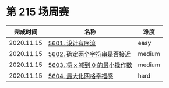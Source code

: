 # 第 215 场周赛

**完成时间**|**名称**|**难度**
------------|--------|------------
2020.11.15|[5601. 设计有序流](./5601.%20设计有序流)|easy
2020.11.15|[5602. 确定两个字符串是否接近](./5602.%20确定两个字符串是否接近)|medium
2020.11.15|[5603. 将 x 减到 0 的最小操作数](./5603.%20将%20x%20减到%200%20的最小操作数)|medium
2020.11.15|[5604. 最大化网格幸福感](./5604.%20最大化网格幸福感)|hard
